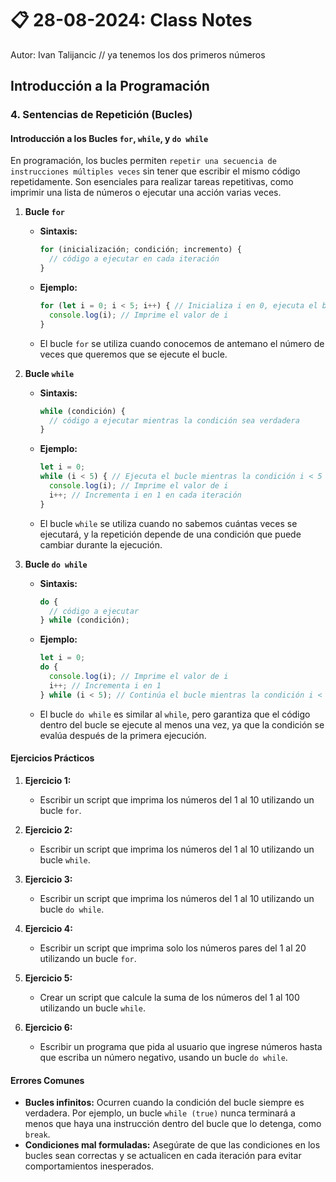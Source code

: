 # 📋 28-08-2024: Class Notes
Autor: Ivan Talijancic
// ya tenemos los dos primeros números
## Introducción a la Programación

### 4. Sentencias de Repetición (Bucles)

#### Introducción a los Bucles `for`, `while`, y `do while`

En programación, los bucles permiten `repetir una secuencia de instrucciones múltiples veces` sin tener que escribir el mismo código repetidamente. Son esenciales para realizar tareas repetitivas, como imprimir una lista de números o ejecutar una acción varias veces.

1. **Bucle `for`**
   - **Sintaxis:**
     ```javascript
     for (inicialización; condición; incremento) {
       // código a ejecutar en cada iteración
     }
     ```
   - **Ejemplo:**
     ```javascript
     for (let i = 0; i < 5; i++) { // Inicializa i en 0, ejecuta el bucle mientras i < 5, incrementa i en cada iteración
       console.log(i); // Imprime el valor de i
     }
     ```
   - El bucle `for` se utiliza cuando conocemos de antemano el número de veces que queremos que se ejecute el bucle.

2. **Bucle `while`**
   - **Sintaxis:**
     ```javascript
     while (condición) {
       // código a ejecutar mientras la condición sea verdadera
     }
     ```
   - **Ejemplo:**
     ```javascript
     let i = 0;
     while (i < 5) { // Ejecuta el bucle mientras la condición i < 5 sea verdadera
       console.log(i); // Imprime el valor de i
       i++; // Incrementa i en 1 en cada iteración
     }
     ```
   - El bucle `while` se utiliza cuando no sabemos cuántas veces se ejecutará, y la repetición depende de una condición que puede cambiar durante la ejecución.

3. **Bucle `do while`**
   - **Sintaxis:**
     ```javascript
     do {
       // código a ejecutar
     } while (condición);
     ```
   - **Ejemplo:**
     ```javascript
     let i = 0;
     do {
       console.log(i); // Imprime el valor de i
       i++; // Incrementa i en 1
     } while (i < 5); // Continúa el bucle mientras la condición i < 5 sea verdadera
     ```
   - El bucle `do while` es similar al `while`, pero garantiza que el código dentro del bucle se ejecute al menos una vez, ya que la condición se evalúa después de la primera ejecución.

#### Ejercicios Prácticos

1. **Ejercicio 1:**
   - Escribir un script que imprima los números del 1 al 10 utilizando un bucle `for`.

2. **Ejercicio 2:**
   - Escribir un script que imprima los números del 1 al 10 utilizando un bucle `while`.

3. **Ejercicio 3:**
   - Escribir un script que imprima los números del 1 al 10 utilizando un bucle `do while`.

4. **Ejercicio 4:**
   - Escribir un script que imprima solo los números pares del 1 al 20 utilizando un bucle `for`.

5. **Ejercicio 5:**
   - Crear un script que calcule la suma de los números del 1 al 100 utilizando un bucle `while`.

6. **Ejercicio 6:**
   - Escribir un programa que pida al usuario que ingrese números hasta que escriba un número negativo, usando un bucle `do while`.

#### Errores Comunes

- **Bucles infinitos:** Ocurren cuando la condición del bucle siempre es verdadera. Por ejemplo, un bucle `while (true)` nunca terminará a menos que haya una instrucción dentro del bucle que lo detenga, como `break`.
- **Condiciones mal formuladas:** Asegúrate de que las condiciones en los bucles sean correctas y se actualicen en cada iteración para evitar comportamientos inesperados.
